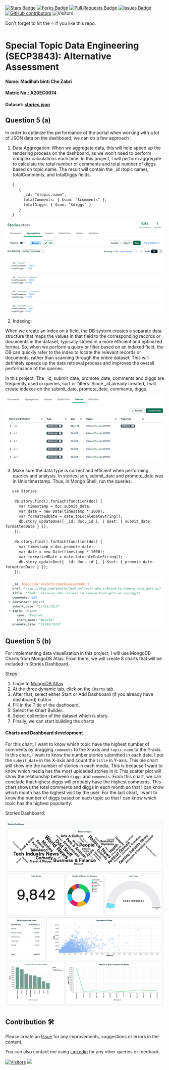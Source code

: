 <a href="https://github.com/drshahizan/SECP3843/stargazers"><img src="https://img.shields.io/github/stars/drshahizan/SECP3843" alt="Stars Badge"/></a>
<a href="https://github.com/drshahizan/SECP3843/network/members"><img src="https://img.shields.io/github/forks/drshahizan/SECP3843" alt="Forks Badge"/></a>
<a href="https://github.com/drshahizan/SECP3843/pulls"><img src="https://img.shields.io/github/issues-pr/drshahizan/SECP3843" alt="Pull Requests Badge"/></a>
<a href="https://github.com/drshahizan/SECP3843/issues"><img src="https://img.shields.io/github/issues/drshahizan/SECP3843" alt="Issues Badge"/></a>
<a href="https://github.com/drshahizan/SECP3843/graphs/contributors"><img alt="GitHub contributors" src="https://img.shields.io/github/contributors/drshahizan/SECP3843?color=2b9348"></a>
![Visitors](https://api.visitorbadge.io/api/visitors?path=https%3A%2F%2Fgithub.com%2Fdrshahizan%2FSECP3843&labelColor=%23d9e3f0&countColor=%23697689&style=flat)


Don't forget to hit the :star: if you like this repo.

# Special Topic Data Engineering (SECP3843): Alternative Assessment

#### Name: Madihah binti Che Zabri
#### Matric No.: A20EC0074
#### Dataset: <a href="https://github.com/drshahizan/dataset/blob/c8e9f4a7cbdb0c1b78ca2c73915ff56ceeb50e70/mongodb/07-stories/stories.json">stories.json</a>

## Question 5 (a)

In order to optimize the performance of the portal when working with a lot of JSON data on the dashboard, we can do a few approach :

1. Data Aggregation:
When we aggregate data, this will help speed up the rendering process on the dashboard, as we won't need to perform complex calculations each time.
In this project, I will perform aggregate to calculate the total number of comments and total number of diggs based on topic.name. The result will contain the _id (topic name), totalComments, and totalDiggs fields.
```
   {
      {
        _id: "$topic.name",
        totalComments: { $sum: "$comments" },
        totalDiggs: { $sum: "$diggs" }
      }
   }
```
<p align="center">
   <img src="../question5/files/images/q5Aggregate.png">
</p>

2. Indexing:

When we create an index on a field, the DB system creates a separate data structure that maps the values in that field to the corresponding records or documents in the dataset, typically stored in a more efficient and optimized format. So, when we perform a query or filter based on an indexed field, the DB can quickly refer to the index to locate the relevant records or documents, rather than scanning through the entire dataset. This will definitely speeds up the data retrieval process and improves the overall performance of the queries.

In this project, The _id, submit_date, promote_date, comments and diggs are frequently used in queries, sort or filters. Since _id already created, I will create indexes on the submit_date, promote_date, comments, diggs.

<p align="center">
   <img src="../question5/files/images/q5.png">
</p>

3. Make sure the data type is correct and efficient when performing queries and analysis.
   In stories.json, submit_date and promote_date was in Unix timestamp. Thus, in Mongo Shell, run the queries:
```
   use Stories

    db.story.find().forEach(function(doc) {
      var timestamp = doc.submit_date;
      var date = new Date(timestamp * 1000);
      var formattedDate = date.toLocaleDateString();
      db.story.updateOne({ _id: doc._id }, { $set: { submit_date: formattedDate } });
    });

    db.story.find().forEach(function(doc) {
      var timestamp = doc.promote_date;
      var date = new Date(timestamp * 1000);
      var formattedDate = date.toLocaleDateString();
      db.story.updateOne({ _id: doc._id }, { $set: { promote_date: formattedDate } });
    });
  ```

<p align="center">
   <img src="../question5/files/images/q5Index.png">
</p>

## Question 5 (b)
For implementing data visualization in this project, I will use MongoDB Charts from MongoDB Atlas. From there, we will create 8 charts that will be included in Stories Dashboard.

Steps :

1. Login to [MongoDB Atlas](https://account.mongodb.com/account/login?signedOut=true)
2. At the three dynamic tab, click on the `Charts` tab.
3. After that, select either Start or Add Dashboard (if you already have dashboard) button.
4. Fill in the Title of the dashboard.
5. Select the Chart Builder..
6. Select collection of the dataset which is story.
7. Finally, we can start building the charts

#### Charts and Dashboard development

For this chart, I want to know which topic have the highest number of comments by dragging `comments` to the X-axis and `topic_name` to the Y-axis.
In this chart, I want to know the number stories submitted in each date. I put the `submit_date` in the X-axis and count the `title` in Y-axis.
This pie chart will show me the number of stories in each media. This is because I want to know which media has the most uploaded stories in it.
This scatter plot will show the relationship between `diggs` and `comments`. From this chart, we can conclude that highest diggs will probably have the highest comments.
This chart shows the total comments and diggs in each month so that I can know which month has the highest visit by the user.
For the last chart, I want to know the number of diggs based on each topic so that I can know which topic has the highest popularity.

Stories Dashboard:
<p align="center">
   <img src="../question5/files/images/StoriesDashboard.png">
</p>

## Contribution 🛠️
Please create an [Issue](https://github.com/drshahizan/special-topic-data-engineering/issues) for any improvements, suggestions or errors in the content.

You can also contact me using [Linkedin](https://www.linkedin.com/in/drshahizan/) for any other queries or feedback.

[![Visitors](https://api.visitorbadge.io/api/visitors?path=https%3A%2F%2Fgithub.com%2Fdrshahizan&labelColor=%23697689&countColor=%23555555&style=plastic)](https://visitorbadge.io/status?path=https%3A%2F%2Fgithub.com%2Fdrshahizan)
![](https://hit.yhype.me/github/profile?user_id=81284918)





